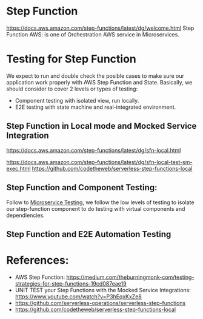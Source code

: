 # Step Function 
https://docs.aws.amazon.com/step-functions/latest/dg/welcome.html
Step Function AWS: is one of Orchestration AWS service in Microservices.

# Testing for Step Function
We expect to run and double check the posible cases to make sure our application work properly with AWS Step Function and State.
Basically, we should consider to cover 2 levels or types of testing:
- Component testing with isolated view, run locally.
- E2E testing with state machine and real-integrated environment.

## Step Function in Local mode and Mocked Service Integration
https://docs.aws.amazon.com/step-functions/latest/dg/sfn-local.html

https://docs.aws.amazon.com/step-functions/latest/dg/sfn-local-test-sm-exec.html
https://github.com/codetheweb/serverless-step-functions-local

## Step Function and Component Testing:
Follow to [Microservice Testing](./../microservice-testing.md), we follow the low levels of testing to isolate our step-function component to do testing with virtual components and dependiencies.

## Step Function and E2E Automation Testing


# References:
- AWS Step Function: https://medium.com/theburningmonk-com/testing-strategies-for-step-functions-19cd087eae19
- UNIT TEST your Step Functions with the Mocked Service Integrations: https://www.youtube.com/watch?v=P3hEqxKxZe8
- https://github.com/serverless-operations/serverless-step-functions
- https://github.com/codetheweb/serverless-step-functions-local
